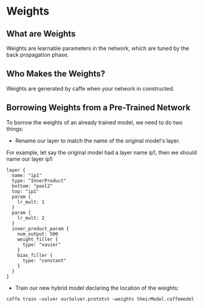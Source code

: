 # Weights

## What are Weights

Weights are learnable parameters in the network, which are tuned by the back propagation phase.

## Who Makes the Weights?

Weights are generated by caffe when your network in constructed.

## Borrowing Weights from a Pre-Trained Network

To borrow the weights of an already trained model, we need to do two things:

* Rename our layer to match the name of the original model's layer.

For example, let say the original model had a layer name ip1, then we should name our layer ip1:

    layer {
      name: "ip1"
      type: "InnerProduct"
      bottom: "pool2"
      top: "ip1"
      param {
        lr_mult: 1
      }
      param {
        lr_mult: 2
      }
      inner_product_param {
        num_output: 500
        weight_filler {
          type: "xavier"
        }
        bias_filler {
          type: "constant"
        }
      }
    }

*  Train our new hybrid model declaring the location of the weights:

`caffe train —solver ourSolver.prototxt —weights theirModel.caffemodel`